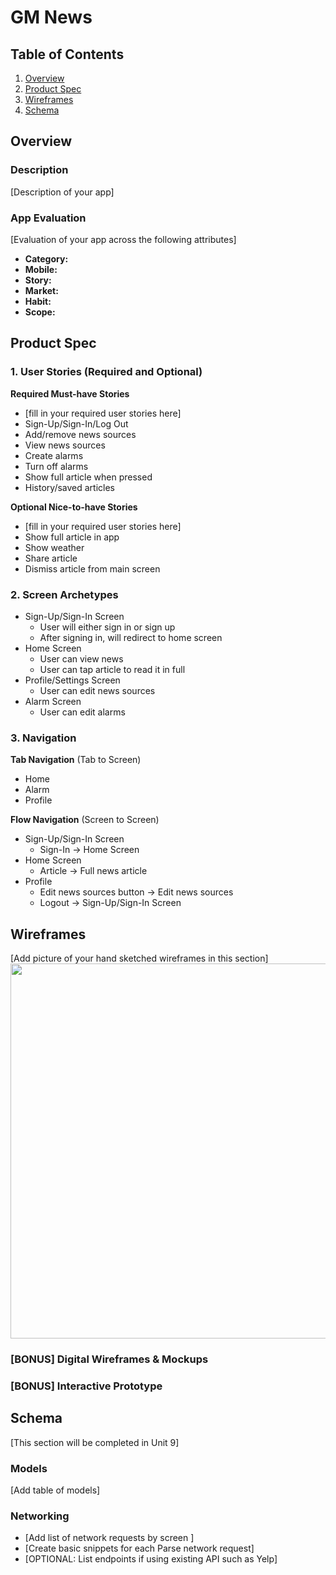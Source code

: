 # GM News

## Table of Contents
1. [Overview](#Overview)
1. [Product Spec](#Product-Spec)
1. [Wireframes](#Wireframes)
2. [Schema](#Schema)

## Overview
### Description
[Description of your app]

### App Evaluation
[Evaluation of your app across the following attributes]
- **Category:**
- **Mobile:**
- **Story:**
- **Market:**
- **Habit:**
- **Scope:**

## Product Spec

### 1. User Stories (Required and Optional)

**Required Must-have Stories**

* [fill in your required user stories here]
* Sign-Up/Sign-In/Log Out
* Add/remove news sources
* View news sources
* Create alarms
* Turn off alarms
* Show full article when pressed
* History/saved articles

**Optional Nice-to-have Stories**

* [fill in your required user stories here]
* Show full article in app
* Show weather
* Share article
* Dismiss article from main screen

### 2. Screen Archetypes

* Sign-Up/Sign-In Screen
   * User will either sign in or sign up
   * After signing in, will redirect to home screen
* Home Screen
   * User can view news
   * User can tap article to read it in full
* Profile/Settings Screen
   * User can edit news sources
* Alarm Screen
   * User can edit alarms

### 3. Navigation

**Tab Navigation** (Tab to Screen)

* Home
* Alarm
* Profile

**Flow Navigation** (Screen to Screen)

* Sign-Up/Sign-In Screen
   * Sign-In -> Home Screen
* Home Screen
   * Article -> Full news article
* Profile
   * Edit news sources button -> Edit news sources 
   * Logout -> Sign-Up/Sign-In Screen

## Wireframes
[Add picture of your hand sketched wireframes in this section]
<img src="https://i.imgur.com/JuJkK7D.jpg" width=600>

### [BONUS] Digital Wireframes & Mockups

### [BONUS] Interactive Prototype

## Schema 
[This section will be completed in Unit 9]
### Models
[Add table of models]
### Networking
- [Add list of network requests by screen ]
- [Create basic snippets for each Parse network request]
- [OPTIONAL: List endpoints if using existing API such as Yelp]
